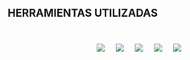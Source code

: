## HERRAMIENTAS UTILIZADAS
</br>
<p align="center">
  &emsp;
    <a href="#"><img src="https://img.shields.io/badge/python-3670A0?style=for-the-badge&logo=python&logoColor=ffdd54"></a>
  &emsp;
    <a href="#"><img src="https://img.shields.io/badge/Windows-0078D6?style=for-the-badge&logo=windows&logoColor=white"></a>
  &emsp;
    <a href="#"><img src="https://img.shields.io/badge/mysql-4479A1.svg?style=for-the-badge&logo=mysql&logoColor=white"></a>
  &emsp;
    <a href="#"><img src="https://img.shields.io/badge/Google%20Colab-%23F9A825.svg?style=for-the-badge&logo=googlecolab&logoColor=white"></a>
   &emsp;
    <a href="#"><img src="https://img.shields.io/badge/Linux-FCC624?style=for-the-badge&logo=linux&logoColor=black"></a>
</p>
</p>
